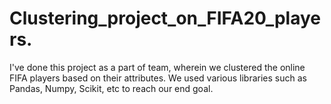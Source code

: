 # Clustering_project_on_FIFA20_players.

I've done this project as a part of team, wherein we clustered the online FIFA players based on their attributes. 
We used various libraries such as Pandas, Numpy, Scikit, etc to reach our end goal.
